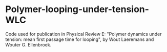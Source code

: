 # Polymer-looping-under-tension-WLC
Code used for publication in Physical Review E: "Polymer dynamics under tension: mean first passage time for looping", by Wout Laeremans and Wouter G. Ellenbroek.
